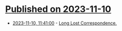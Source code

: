 # [Published on 2023-11-10](index.md)

* [2023-11-10, 11:41:00](https://soylentnews.org/article.pl?sid=23/11/09/1343259&from=rss) - [Long Lost Correspondence.](https://soylentnews.org/article.pl?sid=23/11/09/1343259&from=rss)
